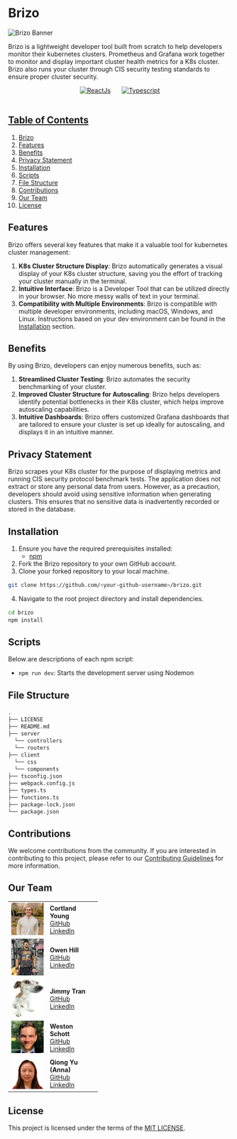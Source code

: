 # Brizo

  ![Brizo Banner](https://github.com/oslabs-beta/Brizo/blob/dev/assets/brizo-high-resolution-color-logo.png?raw=true)


Brizo is a lightweight developer tool built from scratch to help developers monitor their kubernetes clusters. Prometheus and Grafana work together to monitor and display important cluster health metrics for a K8s cluster. Brizo also runs your cluster through CIS security testing standards to ensure proper cluster security.

<div align="center" style="display: flex; justify-content: center; align-items: center; gap: 25px;">
  <a href="https://reactjs.org/" rel="nofollow">
    <img src="https://camo.githubusercontent.com/ab4c3c731a174a63df861f7b118d6c8a6c52040a021a552628db877bd518fe84/68747470733a2f2f696d672e736869656c64732e696f2f62616467652f72656163742d2532333230323332612e7376673f7374796c653d666f722d7468652d6261646765266c6f676f3d7265616374266c6f676f436f6c6f723d253233363144414642" data-canonical-src="https://img.shields.io/badge/react-%2320232a.svg?style=for-the-badge&logo=react&logoColor=%2361DAFB" alt="ReactJs" style="max-width: 100%">
  </a>
   <a href="https://typescriptlang.org/" rel="nofollow">
    <img src="https://camo.githubusercontent.com/ee71fcc1aa3d059265517741dffc4161922fd744377e7a5f07c43381d0aa9aac/68747470733a2f2f696d672e736869656c64732e696f2f62616467652f747970657363726970742d2532333030374143432e7376673f7374796c653d666f722d7468652d6261646765266c6f676f3d74797065736372697074266c6f676f436f6c6f723d7768697465" data-canonical-src="https://img.shields.io/badge/typescript-%23007ACC.svg?style=for-the-badge&logo=typescript&logoColor=white" alt="Typescript" style="max-width: 100%">
</div>  

<br>  


## Table of Contents
1. [Brizo](#Brizo)
2. [Features](#features)
3. [Benefits](#benefits)
4. [Privacy Statement](#privacy-statement)
5. [Installation](#installation)
6. [Scripts](#scripts)
7. [File Structure](#file-structure)
8. [Contributions](#contributions)
9. [Our Team](#our-team)
10. [License](#license)


## Features
Brizo offers several key features that make it a valuable tool for kubernetes cluster management:

1. **K8s Cluster Structure Display**: Brizo automatically generates a visual display of your K8s cluster structure, saving you the effort of tracking your cluster manually in the terminal.
2. **Intuitive Interface**: Brizo is a Developer Tool that can be utilized directly in your browser. No more messy walls of text in your terminal.
3. **Compatibility with Multiple Environments**: Brizo is compatible with multiple developer environments, including macOS, Windows, and Linux. Instructions based on your dev environment can be found in the [Installation](#installation) section. 

## Benefits
By using Brizo, developers can enjoy numerous benefits, such as:
1. **Streamlined Cluster Testing**: Brizo automates the security benchmarking of your cluster.
2. **Improved Cluster Structure for Autoscaling**: Brizo helps developers identify potential bottlenecks in their K8s cluster, which helps improve autoscaling capabilities.
3. **Intuitive Dashboards**: Brizo offers customized Grafana dashboards that are tailored to ensure your cluster is set up ideally for autoscaling, and displays it in an intuitive manner.

## Privacy Statement
Brizo scrapes your K8s cluster for the purpose of displaying metrics and running CIS security protocol benchmark tests. The application does not extract or store any personal data from users. However, as a precaution, developers should avoid using sensitive information when generating clusters. This ensures that no sensitive data is inadvertently recorded or stored in the database.

## Installation
1. Ensure you have the required prerequisites installed:
    - [npm](https://www.npmjs.com/)
2. Fork the Brizo repository to your own GitHub account.
3. Clone your forked repository to your local machine.
```bash
git clone https://github.com/<your-github-username>/brizo.git
```
4. Navigate to the root project directory and install dependencies.
```bash
cd brizo
npm install
```

## Scripts
Below are descriptions of each npm script:

- `npm run dev`: Starts the development server using Nodemon

## File Structure
```
.
├── LICENSE
├── README.md
├── server
  └── controllers
  └── routers
├── client
  └── css
  └── components
├── tsconfig.json
├── webpack.config.js
├── types.ts
├── functions.ts
├── package-lock.json
└── package.json
```

## Contributions
We welcome contributions from the community. If you are interested in contributing to this project, please refer to our [Contributing Guidelines]() for more information.


## Our Team 

<table style="width:40%;">
  <tr>
    <td>
      <img src="./assets/Team/Cortland.png" style="width:6rem;" />
    </td>
    <td>
      <strong>Cortland Young</strong><br/>
      <a href="https://github.com/CortlandY">GitHub</a><br/>
      <a href="https://www.linkedin.com/in/cortland-young-008185222/">LinkedIn</a>
    </td>
  </tr>
  <tr>
    <td>
      <img src="./assets/Team/Owen.png" style="width:6rem;" />
    </td>
    <td>
      <strong>Owen Hill</strong><br/>
      <a href="https://github.com/owenpa">GitHub</a><br/>
      <a href="https://www.linkedin.com/in/on-hill/">LinkedIn</a>
    </td>
  </tr>
  <tr>
    <td>
      <img src="./assets/Team/DAWG.png" style="width:6rem;" />
    </td>
    <td>
      <strong>Jimmy Tran</strong><br/>
      <a href="https://github.com/itazurakozo/">GitHub</a><br/>
      <a href="https://www.linkedin.com/in/jimmytgtran/">LinkedIn</a>
    </td>
  </tr>
  <tr>
    <td>
      <img src="./assets/Team/Weston.png" style="width:6rem;" />
    </td>
    <td>
      <strong>Weston Schott</strong><br/>
      <a href="https://github.com/wexy021">GitHub</a><br/>
      <a href="https://www.linkedin.com/in/weston-s-0930a5234/">LinkedIn</a>
    </td>
  </tr>
  <tr>
    <td>
      <img src="./assets/Team/Anna.png" style="width:6rem;" />
    </td>
    <td>
      <strong>Qiong Yu (Anna)</strong><br/>
      <a href="https://github.com/Anna-QY">GitHub</a><br/>
      <a href="https://www.linkedin.com/in/qiong-yu-5040041a0/">LinkedIn</a>
    </td>
  </tr>
  <tr>
</table>


## License
This project is licensed under the terms of the [MIT LICENSE](./LICENSE).







